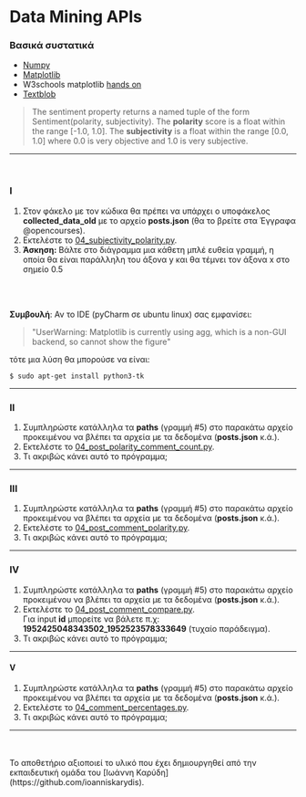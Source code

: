 # Data Mining APIs

### Βασικά συστατικά
* [Numpy](https://numpy.org/)
* [Matplotlib](https://matplotlib.org/)
* W3schools matplotlib [hands on](https://www.w3schools.com/python/matplotlib_intro.asp)
* [Textblob](https://textblob.readthedocs.io/en/dev/)
> The sentiment property returns a named tuple of the form Sentiment(polarity, subjectivity).
> The **polarity** score is a float within the range [-1.0, 1.0]. 
> The **subjectivity** is a float within the range [0.0, 1.0] where 0.0 is very objective and 1.0 is very subjective.
  

---

<br>


### I
1. Στον φάκελο με τον κώδικα θα πρέπει να υπάρχει ο υποφάκελος **collected_data_old** με το αρχείο **posts.json** (θα το βρείτε στα Έγγραφα @opencourses).
2. Εκτελέστε το [04_subjectivity_polarity.py](/source_code/04_subjectivity_polarity.py).
3. **Άσκηση:** Βάλτε στο διάγραμμα μια κάθετη μπλέ ευθεία γραμμή, η οποία θα είναι παράλληλη του άξονα y και θα τέμνει τον άξονα x στο σημείο 0.5


<br/>
<br/>


**Συμβουλή**: Αν το IDE (pyCharm σε ubuntu linux) σας εμφανίσει:
> "UserWarning: Matplotlib is currently using agg, which is a non-GUI backend, so cannot show the figure"

τότε μια λύση θα μπορούσε να είναι:
```
$ sudo apt-get install python3-tk
```

---

### II

1. Συμπληρώστε κατάλληλα τα **paths** (γραμμή #5) στο παρακάτω αρχείο προκειμένου να βλέπει τα αρχεία με τα δεδομένα (**posts.json** κ.ά.).
2. Εκτελέστε το [04_post_polarity_comment_count.py](/source_code/04_post_polarity_comment_count.py).
3. Τι ακριβώς κάνει αυτό το πρόγραμμα;

---

### III
1. Συμπληρώστε κατάλληλα τα **paths** (γραμμή #5) στο παρακάτω αρχείο προκειμένου να βλέπει τα αρχεία με τα δεδομένα (**posts.json** κ.ά.).
2. Εκτελέστε το [04_post_comment_polarity.py](/source_code/04_post_comment_polarity.py).
3. Τι ακριβώς κάνει αυτό το πρόγραμμα;

---

### IV
1. Συμπληρώστε κατάλληλα τα **paths** (γραμμή #5) στο παρακάτω αρχείο προκειμένου να βλέπει τα αρχεία με τα δεδομένα (**posts.json** κ.ά.).
2. Εκτελέστε το [04_post_comment_compare.py](/source_code/04_post_comment_compare.py). <br> Για input **id** μπορείτε να βάλετε π.χ: **1952425048343502_1952523578333649** (τυχαίο παράδειγμα).
3. Τι ακριβώς κάνει αυτό το πρόγραμμα;

---

#### V
1. Συμπληρώστε κατάλληλα τα **paths** (γραμμή #5) στο παρακάτω αρχείο προκειμένου να βλέπει τα αρχεία με τα δεδομένα (**posts.json** κ.ά.).
2. Εκτελέστε το [04_comment_percentages.py](/source_code/04_comment_percentages.py).
3. Τι ακριβώς κάνει αυτό το πρόγραμμα;

---

<br>
<br>
Το αποθετήριο αξιοποιεί το υλικό που έχει δημιουργηθεί από την εκπαιδευτική ομάδα του [Ιωάννη Καρύδη](https://github.com/ioanniskarydis).
